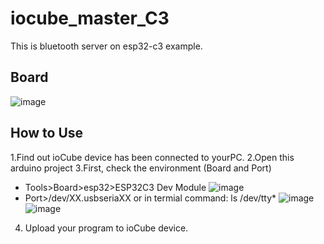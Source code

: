 # iocube_master_C3
This is bluetooth server on esp32-c3 example. 

## Board
![image](https://github.com/ioCubeCa/iocube_master_C3/blob/main/serverboard.jpeg)

## How to Use
1.Find out ioCube device has been connected to yourPC.
2.Open this arduino project
3.First, check the environment (Board and Port)
  * Tools>Board>esp32>ESP32C3 Dev Module
   ![image](https://github.com/ioCubeCa/iocube_master_C3/blob/main/masterimg.png)
  * Port>/dev/XX.usbseriaXX  or in termial command: ls /dev/tty*
   ![image](https://github.com/ioCubeCa/iocube_master_C3/blob/main/Portimg.png)
   ![image](https://github.com/ioCubeCa/iocube_master_C3/blob/main/terminalimg.png)
4. Upload your program to ioCube device.
